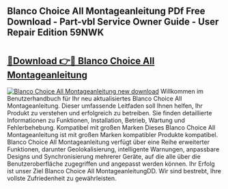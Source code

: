 ## Blanco Choice All Montageanleitung PDf Free Download - Part-vbI Service Owner Guide - User Repair Edition 59NWK

# <h2><a href="http://df74mug.blite.top/?on=Blanco+Choice+All+Montageanleitung">🔗Download 👉🔴 Blanco Choice All Montageanleitung</a></h2>

[![Blanco Choice All Montageanleitung new download](https://i.imgur.com/lujVjoI.png)](http://df74mug.blite.top/?on=Blanco+Choice+All+Montageanleitung)
Willkommen im Benutzerhandbuch für Ihr neu aktualisiertes Blanco Choice All Montageanleitung. Dieser umfassende Leitfaden soll Ihnen helfen, Ihr Produkt zu verstehen und erfolgreich zu betreiben. Sie finden detaillierte Informationen zu Funktionen, Installation, Betrieb, Wartung und Fehlerbehebung. Kompatibel mit großen Marken Dieses Blanco Choice All Montageanleitung ist mit großen Marken kompatibler Produkte kompatibel. Blanco Choice All Montageanleitung verfügt über eine Reihe erweiterter Funktionen, darunter Geolokalisierung, intelligente Warnungen, anpassbare Designs und Synchronisierung mehrerer Geräte, auf die alle über die Benutzeroberfläche zugegriffen und angepasst werden können. Ihr Erfolg ist unser Ziel Blanco Choice All MontageanleitungDD. Wir sind bestrebt, Ihre vollste Zufriedenheit zu gewährleisten.

